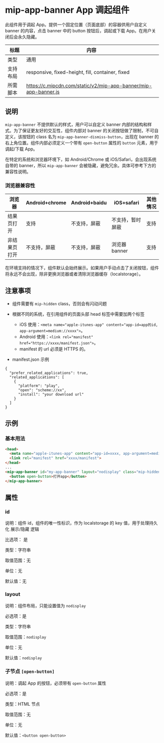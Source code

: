# mip-app-banner App 调起组件

此组件用于调起 App。提供一个固定位置（页面底部）的容器供用户自定义 banner 的内容，点击 banner 中的 button 按钮后，调起或下载 App。在用户关闭后会永久隐藏。

| 标题     | 内容                                                            |
| -------- | --------------------------------------------------------------- |
| 类型     | 通用                                                            |
| 支持布局 | responsive, fixed-height, fill, container, fixed                |
| 所需脚本 | https://c.mipcdn.com/static/v2/mip-app-banner/mip-app-banner.js |

## 说明

`mip-app-banner` 不提供默认的样式，用户可以自定义 banner 内部的结构和样式。为了保证更友好的交互性，组件内部对 banner 的关闭按钮做了限制，不可自定义，该按钮的 class 名为 `mip-app-banner-dismiss-button`，出现在 banner 的右上角位置。组件内部必须定义一个带有 `open-button` 属性的 `button` 元素，用于调起/下载 App。

在特定的系统和浏览器环境下，如 Android/Chrome 或 iOS/Safari，会出现系统自带的 banner，所以 `mip-app-banner` 会被隐藏，避免冗余。具体可参考下方的兼容性说明。

### 浏览器兼容性

| 浏览器       | Android+chrome | Android+baidu | iOS+safari       | 其他情况 |
| ------------ | -------------- | ------------- | ---------------- | -------- |
| 结果页打开   | 支持           | 不支持，屏蔽    | 不支持，暂时屏蔽 | 支持     |
| 非结果页打开 | 不支持，屏蔽     | 不支持，屏蔽    | 浏览器 banner    | 支持     |

在环境支持的情况下，组件默认会始终展示。如果用户手动点击了关闭按钮，组件将永远不会出现，除非更换浏览器或者清除浏览器缓存（localstorage）。

## 注意事项

- 组件需要有 `mip-hidden` class，否则会有闪动问题

- 根据不同的系统，在引用组件的页面头部 head 标签中需要加两个标签
  - iOS 使用：`<meta name="apple-itunes-app" content="app-id=app的id, app-argument=medium://xxxx">`。
  - Android 使用：`<link rel="manifest" href="https://xxxx/manifest.json">`。
  - manifest 的 url 必须是 HTTPS 的。

- manifest.json 示例

```
{
  "prefer_related_applications": true,
  "related_applications": [
    {
      "platform": "play",
      "open": "scheme://xx",
      "install": "your download url"
    }
  ]
}
```

## 示例

### 基本用法

```html
<head>
  <meta name="apple-itunes-app" content="app-id=xxxx, app-argument=medium://xxxx">
  <link rel="manifest" href="xxxx/manifest">
</head>
...
<mip-app-banner id="my-app-banner" layout="nodisplay" class="mip-hidden">
  <button open-button>打开app</button>
</mip-app-banner>
```

## 属性

### id

说明：组件 id，组件的唯一性标识，作为 localstorage 的 key 值，用于处理持久化 展示/隐藏 逻辑

比选项： 是

类型：字符串

取值范围：无

单位：无

默认值：无

### layout

说明：组件布局，只能设置值为 `nodisplay`

必选项：是

类型：字符串

取值范围：`nodisplay`

单位：无

默认值：`nodisplay`

### 子节点 `[open-button]`

说明：调起 App 的按钮，必须带有 `open-button` 属性

必选项：是

类型：HTML 节点

取值范围：无

单位：无

默认值：`<button open-button>`
